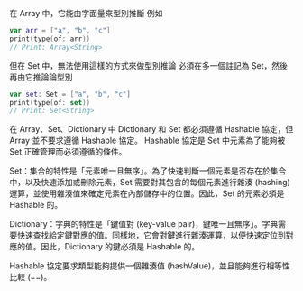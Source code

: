 
在 Array 中，它能由字面量來型別推斷
例如

```swift
var arr = ["a", "b", "c"]
print(type(of: arr))
// Print: Array<String>
```

但在 Set 中，無法使用這樣的方式來做型別推論
必須在多一個註記為 Set，然後再由它推論論型別  

```swift
var set: Set = ["a", "b", "c"]
print(type(of: set))
// Print: Set<String>
```




在 Array、Set、Dictionary 中
Dictionary 和 Set 都必須遵循 Hashable 協定，但 Array 並不要求遵循 Hashable 協定。
Hashable 協定是 Set 中元素為了能夠被 Set 正確管理而必須遵循的條件。

Set：集合的特性是「元素唯一且無序」。為了快速判斷一個元素是否存在於集合中，以及快速添加或刪除元素，Set 需要對其包含的每個元素進行雜湊 (hashing) 運算，並使用雜湊值來確定元素在內部儲存中的位置。因此，Set 的元素必須是 Hashable 的。

Dictionary：字典的特性是「鍵值對 (key-value pair)，鍵唯一且無序」。字典需要快速查找給定鍵對應的值。同樣地，它會對鍵進行雜湊運算，以便快速定位到對應的值。因此，Dictionary 的鍵必須是 Hashable 的。

Hashable 協定要求類型能夠提供一個雜湊值 (hashValue)，並且能夠進行相等性比較 (==)。
